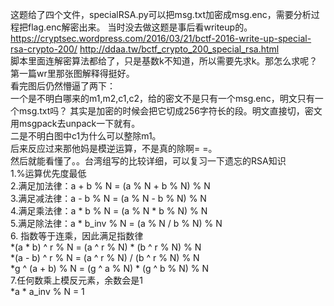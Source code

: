 
这题给了四个文件，specialRSA.py可以把msg.txt加密成msg.enc，需要分析过程把flag.enc解密出来。    当时没去做这题是事后看writeup的。  
https://cryptsec.wordpress.com/2016/03/21/bctf-2016-write-up-special-rsa-crypto-200/ http://ddaa.tw/bctf_crypto_200_special_rsa.html  
脚本里面连解密算法都给了，只是基数k不知道，所以需要先求k。那怎么求呢？  
第一篇wr里那张图解释得挺好。  
看完图后仍然懵逼了两下：  
一个是不明白哪来的m1,m2,c1,c2，给的密文不是只有一个msg.enc，明文只有一个msg.txt吗？  其实是加密的时候会把它切成256字符长的段。明文直接切，密文用msgpack去unpack一下就有。  
二是不明白图中c1为什么可以整除m1。  
后来反应过来那他妈是模逆运算，不是真的除啊= =。  
然后就能看懂了。。台湾组写的比较详细，可以复习一下遗忘的RSA知识  
1.%运算优先度最低  
2.满足加法律：a + b % N = (a % N + b % N) % N   
3.满足减法律：a - b % N = (a % N - b % N) % N  
4.满足乘法律：a * b % N = (a % N * b % N) % N  
5.满足除法律：a * b_inv % N = (a % N / b % N) % N  
6. 指数等于连乘，因此满足指数律  
*(a * b) ^ r % N = (a ^ r % N) * (b ^ r % N) % N  
*(a - b) ^ r % N = (a ^ r % N) / (b ^ r % N) % N  
*g ^ (a + b) % N = (g ^ a % N) * (g ^ b % N) % N  
7.任何数乘上模反元素，余数会是1  
*a * a_inv % N = 1
